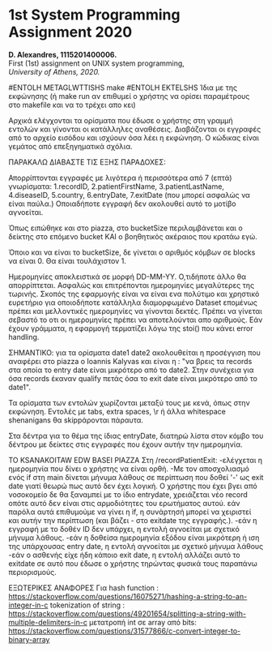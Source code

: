 # 1st System Programming Assignment 2020
**D. Alexandres, 1115201400006.**  
First (1st) assignment on UNIX system programming,  
*University of Athens, 2020.*

#ENTOLH METAGLWTTISHS
make
#ENTOLH EKTELSHS
Ίδια με της εκφώνησης (ή make run αν επιθυμεί ο χρήστης να ορίσει παραμέτρους στο makefile και να το τρέχει απο κει)

Αρχικά ελέγχονται τα ορίσματα που έδωσε ο χρήστης στη γραμμή εντολών και γίνονται οι κατάλληλες αναθέσεις.
Διαβάζονται οι εγγραφές από το αρχείο εισόδου και ισχύουν όσα λέει η εκφώνηση.
Ο κώδικας είναι γεμάτος από επεξηγηματικά σχόλια.


ΠΑΡΑΚΑΛΩ ΔΙΑΒΑΣΤΕ ΤΙΣ ΕΞΗΣ ΠΑΡΑΔΟΧΕΣ:

Απορρίπτονται εγγραφές με λιγότερα ή περισσότερα από 7 (επτά) γνωρίσματα:
1.recordID, 2.patientFirstName, 3.patientLastName, 4.diseaseID, 5.country, 6.entryDate, 7.exitDate (που μπορεί ασφαλώς να είναι παύλα.)
Οποιαδήποτε εγγραφή δεν ακολουθεί αυτό το μοτίβο αγνοείται.

Όπως ειπώθηκε και στο piazza, στο bucketSize περιλαμβάνεται
και ο δείκτης στο επόμενο bucket ΚΑΙ ο βοηθητικός ακέραιος που κρατάω εγώ.

Όποιο και να είναι το bucketSize, δε γίνεται ο αριθμός κόμβων σε blocks να είναι 0. Θα είναι τουλάχιστον 1.

Ημερομηνίες αποκλειστικά σε μορφή DD-MM-YY. Ο,τιδήποτε άλλο θα απορρίπτεται.
Ασφαλώς και επιτρέπονται ημερομηνίες μεγαλύτερες της τωρινής.
Σκοπός της εφαρμογής είναι να είναι ενα πολύτιμο και χρηστικό ευρετήριο για οποιοδήποτε κατάλληλα
διαμορφωμένο Dataset επομένως πρέπει και μελλοντικές ημερομηνίες να γίνονται δεκτές.
Πρέπει να γίνεται σεβαστό το οτι οι ημερομηνίες πρέπει να αποτελούνται απο αριθμούς.
Εάν έχουν γράμματα, η εφαρμογή τερματίζει λόγω της stoi() που κάνει error handling.

ΣΗΜΑΝΤΙΚΟ: για τα ορίσματα date1 date2 ακολουθείται η προσέγγιση που αναφέρει στο piazza ο Ioannis Kalyvas και είναι η :
"να βρεις τα records στα οποία το entry date είναι μικρότερο από το date2.
 Στην συνέχεια για όσα records έκαναν qualify πετάς όσα το exit date είναι μικρότερο από το date1".

Τα ορίσματα των εντολών χωρίζονται μεταξύ τους με κενά, όπως στην εκφώνηση.
Εντολές με tabs, extra spaces, \r ή άλλα whitespace shenanigans θα skippάρονται πάραυτα.

Στα δέντρα για το θέμα της ίδιας entryDate,
διατηρώ λίστα στον κόμβο του δέντρου με δείκτες στις εγγραφές που έχουν αυτήν την ημερομηνία.

TO KSANAKOITAW EDW BASEI PIAZZA
Στη /recordPatientExit:
  -ελέγχεται η ημερομηνία που δίνει ο χρήστης να είναι ορθή.
  -Με τον αποσχολιασμό ενός if στη main δίνεται μήνυμα λάθους σε περίπτωση που δοθεί '-' ως exit date γιατί θεωρώ πως αυτό δεν έχει λογική.
  Ο χρήστης που έχει βγει από νοσοκομείο δε θα ξαναμπεί με το ίδιο entrydate,
  χρειάζεται νέο record οπότε αυτό δεν είναι στις αρμοδιότητες του ερωτήματος αυτού.
  εάν παρόλα αυτά επιθυμούμε να γίνει η if, η συνάρτησή μπορεί να χειριστεί και αυτήν την περίπτωση (και βάζει - στο exitdate της εγγραφής.).
  -εάν η εγγραφή με το δοθέν ID δεν υπάρχει, η εντολή αγνοείται με σχετικό μήνυμα λάθους.
  -εάν η δοθείσα ημερομηνία εξόδου είναι μικρότερη ή ιση της υπάρχουσας entry date, η εντολή αγνοείται με σχετικό μήνυμα λάθους
  -εάν ο ασθενής είχε ήδη κάποιο exit date, η εντολή αλλάζει αυτό το exitdate σε αυτό που έδωσε ο χρήστης τηρώντας φυσικά τους παραπάνω περιορισμούς.


ΕΞΩΤΕΡΙΚΕΣ ΑΝΑΦΟΡΕΣ
Για hash function : https://stackoverflow.com/questions/16075271/hashing-a-string-to-an-integer-in-c
tokenization of string : https://stackoverflow.com/questions/49201654/splitting-a-string-with-multiple-delimiters-in-c
μετατροπή int σε array από bits:
https://stackoverflow.com/questions/31577866/c-convert-integer-to-binary-array
